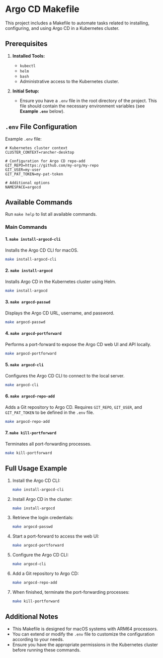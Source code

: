 # Argo CD Makefile

This project includes a Makefile to automate tasks related to installing, configuring, and using Argo CD in a Kubernetes cluster.

## Prerequisites

1. **Installed Tools:**

   - `kubectl`
   - `helm`
   - `bash`
   - Administrative access to the Kubernetes cluster.

2. **Initial Setup:**
   - Ensure you have a `.env` file in the root directory of the project. This file should contain the necessary environment variables (see **Example `.env`** below).

## `.env` File Configuration

Example `.env` file:

```dotenv
# Kubernetes cluster context
CLUSTER_CONTEXT=rancher-desktop

# Configuration for Argo CD repo-add
GIT_REPO=https://github.com/my-org/my-repo
GIT_USER=my-user
GIT_PAT_TOKEN=my-pat-token

# Additional options
NAMESPACE=argocd
```

## Available Commands

Run `make help` to list all available commands.

### Main Commands

#### 1. **`make install-argocd-cli`**

Installs the Argo CD CLI for macOS.

```bash
make install-argocd-cli
```

#### 2. **`make install-argocd`**

Installs Argo CD in the Kubernetes cluster using Helm.

```bash
make install-argocd
```

#### 3. **`make argocd-passwd`**

Displays the Argo CD URL, username, and password.

```bash
make argocd-passwd
```

#### 4. **`make argocd-portforward`**

Performs a port-forward to expose the Argo CD web UI and API locally.

```bash
make argocd-portforward
```

#### 5. **`make argocd-cli`**

Configures the Argo CD CLI to connect to the local server.

```bash
make argocd-cli
```

#### 6. **`make argocd-repo-add`**

Adds a Git repository to Argo CD. Requires `GIT_REPO`, `GIT_USER`, and `GIT_PAT_TOKEN` to be defined in the `.env` file.

```bash
make argocd-repo-add
```

#### 7. **`make kill-portforward`**

Terminates all port-forwarding processes.

```bash
make kill-portforward
```

## Full Usage Example

1. Install the Argo CD CLI:

   ```bash
   make install-argocd-cli
   ```

2. Install Argo CD in the cluster:

   ```bash
   make install-argocd
   ```

3. Retrieve the login credentials:

   ```bash
   make argocd-passwd
   ```

4. Start a port-forward to access the web UI:

   ```bash
   make argocd-portforward
   ```

5. Configure the Argo CD CLI:

   ```bash
   make argocd-cli
   ```

6. Add a Git repository to Argo CD:

   ```bash
   make argocd-repo-add
   ```

7. When finished, terminate the port-forwarding processes:
   ```bash
   make kill-portforward
   ```

## Additional Notes

- This Makefile is designed for macOS systems with ARM64 processors.
- You can extend or modify the `.env` file to customize the configuration according to your needs.
- Ensure you have the appropriate permissions in the Kubernetes cluster before running these commands.
